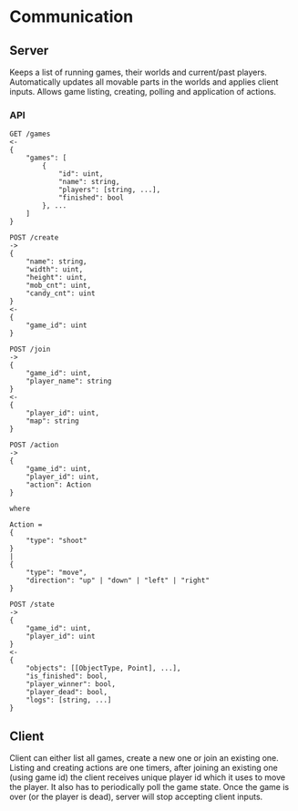 # Communication

## Server

Keeps a list of running games, their worlds and current/past players. Automatically updates all
movable parts in the worlds and applies client inputs. Allows game listing, creating, polling
and application of actions.

### API

```
GET /games
<-
{
    "games": [
        {
            "id": uint,
            "name": string,
            "players": [string, ...],
            "finished": bool
        }, ...
    ]
}

POST /create
->
{
    "name": string,
    "width": uint,
    "height": uint,
    "mob_cnt": uint,
    "candy_cnt": uint
}
<-
{
    "game_id": uint
}

POST /join
->
{
    "game_id": uint,
    "player_name": string
}
<-
{
    "player_id": uint,
    "map": string
}

POST /action
->
{
    "game_id": uint,
    "player_id": uint,
    "action": Action
}

where

Action =
{
    "type": "shoot"
}
|
{
    "type": "move",
    "direction": "up" | "down" | "left" | "right"
}

POST /state
->
{
    "game_id": uint,
    "player_id": uint
}
<-
{
    "objects": [[ObjectType, Point], ...],
    "is_finished": bool,
    "player_winner": bool,
    "player_dead": bool,
    "logs": [string, ...]
}

```

## Client

Client can either list all games, create a new one or join an existing one. Listing and creating
actions are one timers, after joining an existing one (using game id) the client receives unique
player id which it uses to move the player. It also has to periodically poll the game state.
Once the game is over (or the player is dead), server will stop accepting client inputs.
